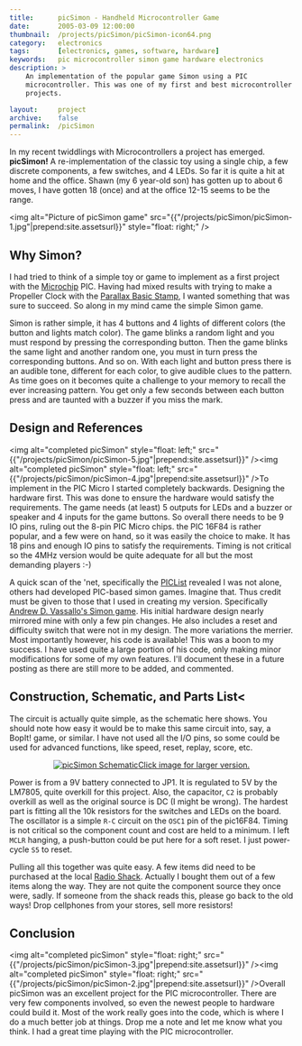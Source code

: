 ```yaml
---
title:      picSimon - Handheld Microcontroller Game
date:       2005-03-09 12:00:00
thumbnail:  /projects/picSimon/picSimon-icon64.png
category:   electronics
tags:       [electronics, games, software, hardware]
keywords:   pic microcontroller simon game hardware electronics
description: >
    An implementation of the popular game Simon using a PIC
    microcontroller. This was one of my first and best microcontroller
    projects.

layout:     project
archive: 	false
permalink:  /picSimon
---
```

In my recent twiddlings with Microcontrollers a project has emerged.
<b>picSimon!</b> A re-implementation of the classic toy using a single
chip, a few discrete components, a few switches, and 4 LEDs. So far it
is quite a hit at home and the office. Shawn (my 6 year-old son) has
gotten up to about 6 moves, I have gotten 18 (once) and at the office
12-15 seems to be the range.


<img alt="Picture of picSimon game" src="{{"/projects/picSimon/picSimon-1.jpg"|prepend:site.assetsurl}}" style="float: right;" />

## Why Simon?

I had tried to think of a simple toy or game to implement as a first
project with the <a href="http://microchip.com">Microchip</a> PIC.
Having had mixed results with trying to make a Propeller Clock with the
<a href="http://parallax.com">Parallax Basic Stamp</a>, I wanted
something that was sure to succeed. So along in my mind came the simple
Simon game.

Simon is rather simple, it has 4 buttons and 4 lights of different
colors (the button and lights match color). The game blinks a random
light and you must respond by pressing the corresponding button. Then
the game blinks the same light and another random one, you must in turn
press the corresponding buttons. And so on. With each light and button
press there is an audible tone, different for each color, to give
audible clues to the pattern. As time goes on it becomes quite a
challenge to your memory to recall the ever increasing pattern. You get
only a few seconds between each button press and are taunted with a
buzzer if you miss the mark.

## Design and References
<img alt="completed picSimon" style="float: left;"
src="{{"/projects/picSimon/picSimon-5.jpg"|prepend:site.assetsurl}}"
/><img alt="completed picSimon" style="float: left;"
src="{{"/projects/picSimon/picSimon-4.jpg"|prepend:site.assetsurl}}"
/>To implement in the PIC Micro I started completely backwards. Designing
the hardware first. This was done to ensure the hardware would satisfy
the requirements. The game needs (at least) 5 outputs for LEDs and a
buzzer or speaker and 4 inputs for the game buttons. So overall there
needs to be 9 IO pins, ruling out the 8-pin PIC Micro chips. the PIC
16F84 is rather popular, and a few were on hand, so it was easily the
choice to make. It has 18 pins and enough IO pins to satisfy the
requirements. Timing is not critical so the 4MHz version would be quite
adequate for all but the most demanding players :-)

A quick scan of the 'net, specifically the <a
href="http://www.piclist.org">PICList</a> revealed I was not alone,
others had developed PIC-based simon games. Imagine that. Thus credit
must be given to those that I used in creating my version. Specifically
<a href="http://www.piclist.com/techref/piclist/simon/index.htm">Andrew
D. Vassallo's Simon game</a>. His initial hardware design nearly
mirrored mine with only a few pin changes. He also includes a reset and
difficulty switch that were not in my design. The more variations the
merrier. Most importantly however, his code is available! This was a
boon to my success. I have used quite a large portion of his code, only
making minor modifications for some of my own features. I'll document
these in a future posting as there are still more to be added, and
commented.

## Construction, Schematic, and Parts List<
The circuit is actually quite simple, as the schematic here shows. You
should note how easy it would be to make this same circuit into, say, a
BopIt! game, or similar. I have not used all the I/O pins, so some could
be used for advanced functions, like speed, reset, replay, score, etc.

<p style="text-align: center;"><a
href="{{"/projects/picSimon/picSimon-schematic847x783.png"|prepend:site.assetsurl}}"><img
alt="picSimon Schematic"
src="{{"/projects/picSimon/picSimon-schematic489x456.png"|prepend:site.assetsurl}}" />Click
image for larger version.</a></p>

Power is from a 9V battery connected to <span class="code">JP1</span>.
It is regulated to 5V by the LM7805, quite overkill for this project.
Also, the capacitor, <code>C2</code> is probably overkill as well as the
original source is DC (I might be wrong). The hardest part is fitting
all the 10k resistors for the switches and LEDs on the board. The
oscillator is a simple <code>R-C</code> circuit on the <code>OSC1</code>
pin of the pic16F84. Timing is not critical so the component count and
cost are held to a minimum. I left <code>MCLR</code> hanging, a
push-button could be put here for a soft reset. I just power-cycle
<code>S5</code> to reset.

Pulling all this together was quite easy. A few items did need to be
purchased at the local <a href="http://radioshack.com">Radio Shack</a>.
Actually I bought them out of a few items along the way. They are not
quite the component source they once were, sadly. If someone from the
shack reads this, please go back to the old ways! Drop cellphones from
your stores, sell more resistors!

## Conclusion
<img alt="completed picSimon" style="float: right;" src="{{"/projects/picSimon/picSimon-3.jpg"|prepend:site.assetsurl}}" /><img alt="completed picSimon" style="float: right;"
src="{{"/projects/picSimon/picSimon-2.jpg"|prepend:site.assetsurl}}" />Overall picSimon was an excellent project for the PIC microcontroller. There are very few
components involved, so even the newest people to hardware could build
it. Most of the work really goes into the code, which is where I do a
much better job at things. Drop me a note and let me know what you
think. I had a great time playing with the PIC microcontroller.
